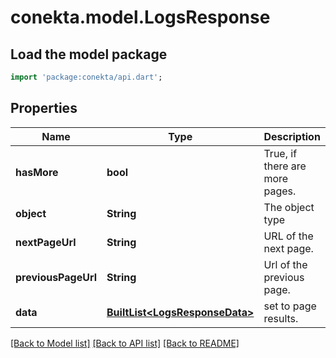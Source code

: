 # conekta.model.LogsResponse

## Load the model package
```dart
import 'package:conekta/api.dart';
```

## Properties
Name | Type | Description | Notes
------------ | ------------- | ------------- | -------------
**hasMore** | **bool** | True, if there are more pages. | [optional] 
**object** | **String** | The object type | [optional] 
**nextPageUrl** | **String** | URL of the next page. | [optional] 
**previousPageUrl** | **String** | Url of the previous page. | [optional] 
**data** | [**BuiltList&lt;LogsResponseData&gt;**](LogsResponseData.md) | set to page results. | [optional] 

[[Back to Model list]](../README.md#documentation-for-models) [[Back to API list]](../README.md#documentation-for-api-endpoints) [[Back to README]](../README.md)


